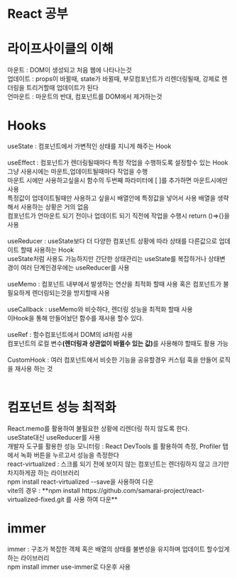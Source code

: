 # React 공부
<h1>라이프사이클의 이해</h1>
<p><div>마운트 : DOM이 생성되고 처음 웹에 나타나는것</div>
<div>업데이트 : props이 바뀔때, state가 바뀔때, 부모컴포넌트가 리렌더링될때, 강제로 렌더링을 트리거할때 업데이트가 된다</div>
<div>언마운트 : 마운트의 반대, 컴포넌트를 DOM에서 제거하는것</div></p>
<h1>Hooks</h1>
<p><div>useState : 컴포넌트에서 가변적인 상태를 지니게 해주는 Hook</div><br/>
<div>useEffect : 컴포넌트가 렌더링될때마다 특정 작업을 수행하도록 설정할수 있는 Hook 
<br/>
그냥 사용시에는 마운트,업데이트될때마다 작업을 수행 
<br/>
마운트 시에만 사용하고싶을시 함수의 두번째 파라미터에 [ ]를 추가하면 마운트시에만 사용
<br/>
특정값이 업데이트될때만 사용하고 싶을시 배열안에 특정값을 넣어서 사용 배열을 생략해서 사용하는 상황은 거의 없음
<br/>
컴포넌트가 언마운트 되기 전이나 업데이트 되기 직전에 작업을 수행시 return ()=>{}을 사용
</div><br/>
<div>
useReducer : useState보다 더 다양한 컴포넌트 상황에 따라 상태를 다른값으로 업데이트 할때 사용하는 Hook
<br/>
useState처럼 사용도 가능하지만 간단한 상태관리는 useState를 복잡하거나 상태변경이 여러 단계인경우에는 useReducer를 사용
</div><br/>
<div>useMemo : 컴포넌트 내부에서 발생하는 연산을 최적화 할때 사용 혹은 컴포넌트가 불필요하게 렌더링되는것을 방지할때 사용</div><br/>
<div>useCallback : useMemo와 비슷하다, 렌더링 성능을 최적화 할때 사용<br/> 이Hook을 통해 만들어놨던 함수를 재사용 할수 있다.</div><br/>
<div>useRef : 함수컴포넌트에서 DOM의 id처럼 사용<br/>
컴포넌트의 로컬 변수<strong>(렌더링과 상관없이 바뀔수 있는 값)</strong>를 사용해야 할때도 활용 가능</div><br/>
<div>CustomHook : 여러 컴포넌트에서 비슷한 기능을 공유할경우 커스텀 훅을 만들어 로직을 재사용 하는 것</div><br/>
</p>

<h1>컴포넌트 성능 최적화</h1>
<p>
<div>React.memo를 활용하여 불필요한 상황에 리렌더링 하지 않도록 한다.<br/>
useState대신 useReducer를 사용</div>
<div>개발자 도구를 활용한 성능 모니터링 : React DevTools 를 활용하여 측정, Profiler 탭에서 녹화 버튼을 누르고서 성능을 측정한다</div>
<div>react-virtualized : 스크롤 되기 전에 보이지 않는 컴포넌트는 렌더링하지 않고 크기만 차지하게끔 하는 라이브러리<br/>
npm install react-virtualized --save을 사용하여 다운<br/>
vite의 경우 : **npm install https://github.com/samarai-project/react-virtualized-fixed.git 를 사용 하여 다운**</div>
</p>

<h1>immer</h1>
<p>
<div>immer : 구조가 복잡한 객체 혹은 배열의 상태를 불변성을 유지하며 업데이트 할수있게 하는 라이브러리 <br/></div>
<div>npm install immer use-immer로 다운후 사용</div>
</p>


<h1></h1>
<p>
<div></div>
<div></div>
<div></div>
</p>
